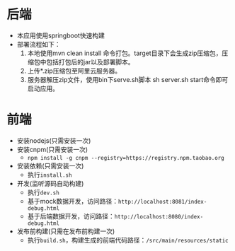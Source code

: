 # 后端
- 本应用使用springboot快速构建
- 部署流程如下：
    1. 本地使用mvn clean install 命令打包。target目录下会生成zip压缩包，压缩包中包括打包后的jar以及部署脚本。
    2. 上传*.zip压缩包至阿里云服务器。
    3. 服务器解压zip文件，使用bin下serve.sh脚本  sh server.sh start命令即可启动应用。
# 前端
- 安装nodejs(只需安装一次)
- 安装cnpm(只需安装一次)
    - `npm install -g cnpm --registry=https://registry.npm.taobao.org`
- 安装依赖(只需安装一次)
    - 执行`install.sh`
- 开发(监听源码自动构建)
    - 执行`dev.sh`
    - 基于mock数据开发，访问路径：`http://localhost:8081/index-debug.html`
    - 基于后端数据开发，访问路径：`http://localhost:8080/index-debug.html`
- 发布前构建(只需在发布前构建一次)
    - 执行`build.sh`，构建生成的前端代码路径：`/src/main/resources/static`
